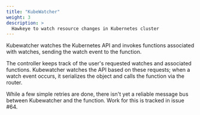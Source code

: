 ```yaml
---
title: "KubeWatcher"
weight: 3
description: >
  Hawkeye to watch resource changes in Kubernetes cluster
---
```


Kubewatcher watches the Kubernetes API and invokes functions
associated with watches, sending the watch event to the function.

The controller keeps track of the user's requested watches and associated
functions. Kubewatcher watches the API based on these requests; when
a watch event occurs, it serializes the object and calls the function
via the router.

While a few simple retries are done, there isn't yet a reliable
message bus between Kubewatcher and the function. Work for this is
tracked in issue #64.
